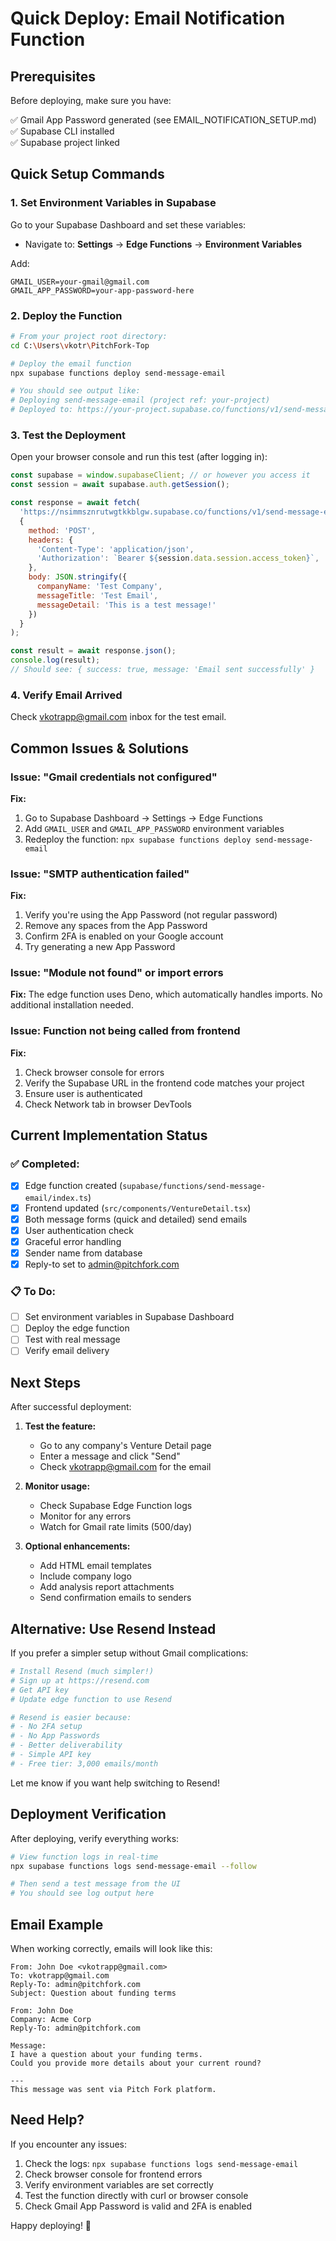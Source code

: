 # Quick Deploy: Email Notification Function

## Prerequisites

Before deploying, make sure you have:

✅ Gmail App Password generated (see EMAIL_NOTIFICATION_SETUP.md)  
✅ Supabase CLI installed  
✅ Supabase project linked

## Quick Setup Commands

### 1. Set Environment Variables in Supabase

Go to your Supabase Dashboard and set these variables:
- Navigate to: **Settings** → **Edge Functions** → **Environment Variables**

Add:
```
GMAIL_USER=your-gmail@gmail.com
GMAIL_APP_PASSWORD=your-app-password-here
```

### 2. Deploy the Function

```bash
# From your project root directory:
cd C:\Users\vkotr\PitchFork-Top

# Deploy the email function
npx supabase functions deploy send-message-email

# You should see output like:
# Deploying send-message-email (project ref: your-project)
# Deployed to: https://your-project.supabase.co/functions/v1/send-message-email
```

### 3. Test the Deployment

Open your browser console and run this test (after logging in):

```javascript
const supabase = window.supabaseClient; // or however you access it
const session = await supabase.auth.getSession();

const response = await fetch(
  'https://nsimmsznrutwgtkkblgw.supabase.co/functions/v1/send-message-email',
  {
    method: 'POST',
    headers: {
      'Content-Type': 'application/json',
      'Authorization': `Bearer ${session.data.session.access_token}`,
    },
    body: JSON.stringify({
      companyName: 'Test Company',
      messageTitle: 'Test Email',
      messageDetail: 'This is a test message!'
    })
  }
);

const result = await response.json();
console.log(result);
// Should see: { success: true, message: 'Email sent successfully' }
```

### 4. Verify Email Arrived

Check vkotrapp@gmail.com inbox for the test email.

## Common Issues & Solutions

### Issue: "Gmail credentials not configured"
**Fix:** 
1. Go to Supabase Dashboard → Settings → Edge Functions
2. Add `GMAIL_USER` and `GMAIL_APP_PASSWORD` environment variables
3. Redeploy the function: `npx supabase functions deploy send-message-email`

### Issue: "SMTP authentication failed"
**Fix:**
1. Verify you're using the App Password (not regular password)
2. Remove any spaces from the App Password
3. Confirm 2FA is enabled on your Google account
4. Try generating a new App Password

### Issue: "Module not found" or import errors
**Fix:**
The edge function uses Deno, which automatically handles imports. No additional installation needed.

### Issue: Function not being called from frontend
**Fix:**
1. Check browser console for errors
2. Verify the Supabase URL in the frontend code matches your project
3. Ensure user is authenticated
4. Check Network tab in browser DevTools

## Current Implementation Status

### ✅ Completed:
- [x] Edge function created (`supabase/functions/send-message-email/index.ts`)
- [x] Frontend updated (`src/components/VentureDetail.tsx`)
- [x] Both message forms (quick and detailed) send emails
- [x] User authentication check
- [x] Graceful error handling
- [x] Sender name from database
- [x] Reply-to set to admin@pitchfork.com

### 📋 To Do:
- [ ] Set environment variables in Supabase Dashboard
- [ ] Deploy the edge function
- [ ] Test with real message
- [ ] Verify email delivery

## Next Steps

After successful deployment:

1. **Test the feature:**
   - Go to any company's Venture Detail page
   - Enter a message and click "Send"
   - Check vkotrapp@gmail.com for the email

2. **Monitor usage:**
   - Check Supabase Edge Function logs
   - Monitor for any errors
   - Watch for Gmail rate limits (500/day)

3. **Optional enhancements:**
   - Add HTML email templates
   - Include company logo
   - Add analysis report attachments
   - Send confirmation emails to senders

## Alternative: Use Resend Instead

If you prefer a simpler setup without Gmail complications:

```bash
# Install Resend (much simpler!)
# Sign up at https://resend.com
# Get API key
# Update edge function to use Resend

# Resend is easier because:
# - No 2FA setup
# - No App Passwords
# - Better deliverability
# - Simple API key
# - Free tier: 3,000 emails/month
```

Let me know if you want help switching to Resend!

## Deployment Verification

After deploying, verify everything works:

```bash
# View function logs in real-time
npx supabase functions logs send-message-email --follow

# Then send a test message from the UI
# You should see log output here
```

## Email Example

When working correctly, emails will look like this:

```
From: John Doe <vkotrapp@gmail.com>
To: vkotrapp@gmail.com
Reply-To: admin@pitchfork.com
Subject: Question about funding terms

From: John Doe
Company: Acme Corp
Reply-To: admin@pitchfork.com

Message:
I have a question about your funding terms. 
Could you provide more details about your current round?

---
This message was sent via Pitch Fork platform.
```

## Need Help?

If you encounter any issues:

1. Check the logs: `npx supabase functions logs send-message-email`
2. Check browser console for frontend errors
3. Verify environment variables are set correctly
4. Test the function directly with curl or browser console
5. Check Gmail App Password is valid and 2FA is enabled

Happy deploying! 🚀

